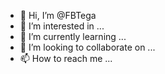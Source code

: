 - 👋 Hi, I’m @FBTega
- 👀 I’m interested in ...
- 🌱 I’m currently learning ...
- 💞️ I’m looking to collaborate on ...
- 📫 How to reach me ...

<!---
FBTega/FBTega is a ✨ special ✨ repository because its `README.md` (this file) appears on your GitHub profile.
You can click the Preview link to take a look at your changes.
--->
